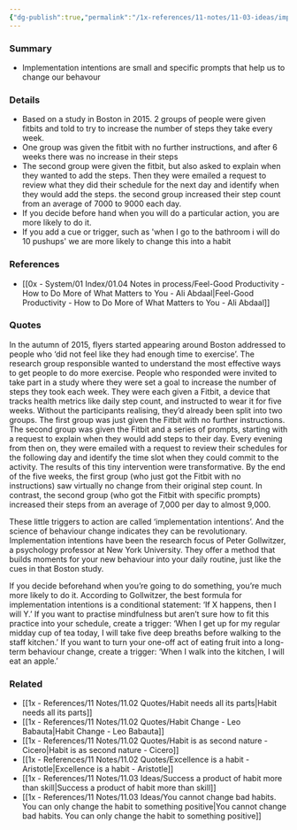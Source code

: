 ```yaml
---
{"dg-publish":true,"permalink":"/1x-references/11-notes/11-03-ideas/implementation-intentions-how-to-create-habits/","title":"Implementation intentions - how to create habits","created":"2024-04-10T20:52:08.927+03:00","updated":"2024-04-10T20:58:25.490+03:00"}
---
```



### Summary
- Implementation intentions are small and specific prompts that help us to change our behavour

### Details
- Based on a study in Boston in 2015. 2 groups of people were given fitbits and told to try to increase the number of steps they take every week.
- One group was given the fitbit with no further instructions, and after 6 weeks there was no increase in their steps
- The second group were given the fitbit, but also asked to explain when they wanted to add the steps. Then they were emailed a request to review what they did their schedule for the next day and identify when they would add the steps. the second group increased their step count from an average of 7000 to 9000 each day.
- If you decide before hand when you will do a particular action, you are more likely to do it.
- If you add a cue or trigger, such as 'when I go to the bathroom i will do 10 pushups' we are more likely to change this into a habit

### References
- [[0x - System/01 Index/01.04 Notes in process/Feel-Good Productivity - How to Do More of What Matters to You - Ali Abdaal\|Feel-Good Productivity - How to Do More of What Matters to You - Ali Abdaal]]

### Quotes
In the autumn of 2015, flyers started appearing around Boston addressed to people who ‘did not feel like they had enough time to exercise’. The research group responsible wanted to understand the most effective ways to get people to do more exercise. People who responded were invited to take part in a study where
they were set a goal to increase the number of steps they took each week. They were each given a Fitbit, a device that tracks health metrics like daily step count, and instructed to wear it for five weeks. Without the participants realising, they’d already been split into
two groups. The first group was just given the Fitbit with no further instructions. The second group was given the Fitbit and a series of prompts, starting with a request to explain when they would add steps to their day. Every evening from then on, they were emailed with a request to review their schedules for the following day and identify the time slot when they could commit to the activity. The results of this tiny intervention were transformative. By the
end of the five weeks, the first group (who just got the Fitbit with no instructions) saw virtually no change from their original step count. In contrast, the second group (who got the Fitbit with specific prompts)  increased their steps from an average of 7,000 per day to almost 9,000.

These little triggers to action are called ‘implementation intentions’. And the science of behaviour change indicates they can be revolutionary. Implementation intentions have been the research focus of Peter Gollwitzer, a psychology professor at New York University. They offer a method that builds moments for your new behaviour into your daily routine, just like the cues in that Boston study. 

If you decide beforehand when you’re going to do something, you’re much more likely to do it. According to Gollwitzer, the best formula for implementation intentions is a conditional statement: ‘If X happens, then I will Y.’ If you want to practise mindfulness but aren’t sure how to fit this practice into your schedule, create a trigger: ‘When I get up for my regular midday cup of tea today, I will take five deep breaths before walking to the staff kitchen.’ If you want to turn your one-off act of eating fruit into a long-term behaviour change, create a trigger: ‘When I walk into the kitchen, I will eat an apple.’


### Related
- [[1x - References/11 Notes/11.02 Quotes/Habit needs all its parts\|Habit needs all its parts]]
- [[1x - References/11 Notes/11.02 Quotes/Habit Change - Leo Babauta\|Habit Change - Leo Babauta]]
- [[1x - References/11 Notes/11.02 Quotes/Habit is as second nature - Cicero\|Habit is as second nature - Cicero]]
- [[1x - References/11 Notes/11.02 Quotes/Excellence is a habit - Aristotle\|Excellence is a habit - Aristotle]]
- [[1x - References/11 Notes/11.03 Ideas/Success a product of habit more than skill\|Success a product of habit more than skill]]
- [[1x - References/11 Notes/11.03 Ideas/You cannot change bad habits. You can only change the habit to something positive\|You cannot change bad habits. You can only change the habit to something positive]]
